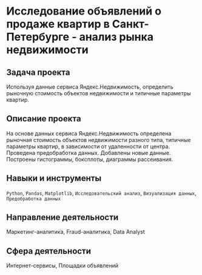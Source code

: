 # Исследование объявлений о продаже квартир в Санкт-Петербурге - анализ рынка недвижимости
## Задача проекта
Используя данные сервиса Яндекс.Недвижимость, определить рыночную стоимость объектов недвижимости и типичные параметры квартир.

## Описание проекта
На основе данных сервиса Яндекс.Недвижимость определена рыночная стоимость
объектов недвижимости разного типа, типичные параметры квартир, в зависимости от
удаленности от центра. Проведена предобработка данных. Добавлены новые данные.
Построены гистограммы, боксплоты, диаграммы рассеивания.

## Навыки и инструменты
`Python`, `Pandas`, `Matplotlib`, `Исследовательский анализ`, `Визуализация данных`, `Предобработка данных`

## Направление деятельности
Маркетинг-аналитика, Fraud-аналитика, Data Analyst

## Сфера деятельности
Интернет-сервисы, Площадки объявлений
